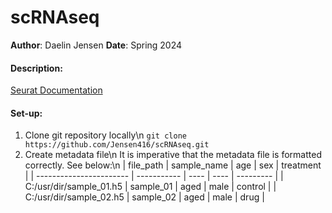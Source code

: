 # scRNAseq
**Author**: Daelin Jensen
**Date**: Spring 2024

#### Description:

[Seurat Documentation](https://satijalab.org/seurat/)

#### Set-up:
1. Clone git repository locally\n
`git clone https://github.com/Jensen416/scRNAseq.git`
2. Create metadata file\n
It is imperative that the metadata file is formatted correctly. See below:\n
| file_path               | sample_name | age  | sex  | treatment |
| ----------------------- | ----------- | ---- | ---- | --------- |
| C:/usr/dir/sample_01.h5 | sample_01   | aged | male | control   |
| C:/usr/dir/sample_02.h5 | sample_02   | aged | male | drug      |
